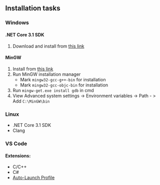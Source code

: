 ## Installation tasks

### Windows

#### .NET Core 3.1 SDK
1. Download and install from [this link](https://dotnet.microsoft.com/download/dotnet-core/thank-you/sdk-3.1.102-windows-x64-installer)

#### MinGW
1. Install from [this link](https://osdn.net/projects/mingw/downloads/68260/mingw-get-setup.exe/)
2. Run MinGW installation manager
   * Mark `mingw32-gcc-g++-bin` for installation
   * Mark `mingw32-gcc-objc-bin` for installation
3. Run `mingw-get.exe install gdb` in cmd
4. View Advanced system settings -> Environment variables -> Path - > Add `C:\MinGW\bin`

### Linux
 
* .NET Core 3.1 SDK
* Clang

### VS Code

#### Extensions:
  * C/C++
  * C#
  * [Auto-Launch Profile](https://docs.google.com/uc?export=download&id=1exsOT6VAjH5oqem4id3KWKiRXXEI80jn)
